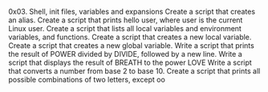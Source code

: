 0x03. Shell, init files, variables and expansions
Create a script that creates an alias.
Create a script that prints hello user, where user is the current Linux user.
Create a script that lists all local variables and environment variables, and functions.
Create a script that creates a new local variable.
Create a script that creates a new global variable.
Write a script that prints the result of POWER divided by DIVIDE, followed by a new line.
Write a script that displays the result of BREATH to the power LOVE
Write a script that converts a number from base 2 to base 10.
Create a script that prints all possible combinations of two letters, except oo

